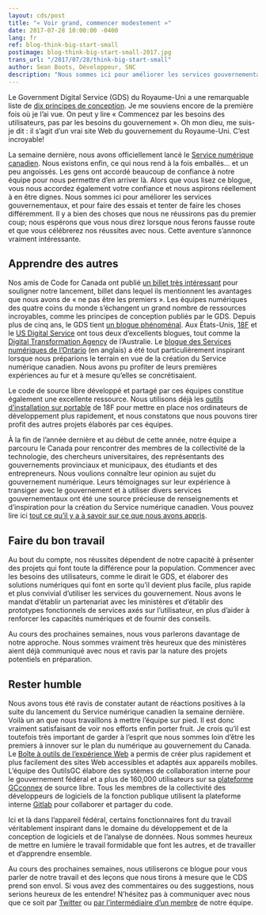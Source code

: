 ```yaml
---
layout: cds/post
title: "« Voir grand, commencer modestement »"
date: 2017-07-28 10:00:00 -0400
lang: fr
ref: blog-think-big-start-small
postimage: blog-think-big-start-small-2017.jpg
trans_url: "/2017/07/28/think-big-start-small"
author: Sean Boots, Développeur, SNC
description: "Nous sommes ici pour améliorer les services gouvernementaux, et pour faire des essais et tenter de faire les choses différemment. Il y a bien des choses que nous ne réussirons pas du premier coup; nous espérons que vous nous direz lorsque nous ferons fausse route et que vous célébrerez nos réussites avec nous."
---
```

Le Government Digital Service (GDS) du Royaume-Uni a une remarquable liste de [dix principes de conception](https://www.gov.uk/design-principles). Je me souviens encore de la première fois où je l’ai vue. On peut y lire « Commencez par les besoins des utilisateurs, pas par les besoins du gouvernement ». Oh mon dieu, me suis-je dit : il s’agit d’un vrai site Web du gouvernement du Royaume-Uni. C’est incroyable!

La semaine dernière, nous avons officiellement lancé le [Service numérique canadien](/). Nous existons enfin, ce qui nous rend à la fois emballés… et un peu angoissés. Les gens ont accordé beaucoup de confiance à notre équipe pour nous permettre d’en arriver là. Alors que vous lisez ce blogue, vous nous accordez également votre confiance et nous aspirons réellement à en être dignes. Nous sommes ici pour améliorer les services gouvernementaux, et pour faire des essais et tenter de faire les choses différemment. Il y a bien des choses que nous ne réussirons pas du premier coup; nous espérons que vous nous direz lorsque nous ferons fausse route et que vous célébrerez nos réussites avec nous. Cette aventure s’annonce vraiment intéressante.

## Apprendre des autres

Nos amis de Code for Canada ont publié [un billet très intéressant](https://medium.com/code-for-canada/six-reasons-were-excited-by-the-launch-of-the-canadian-digital-service-a1be899aee8e) pour souligner notre lancement, billet dans lequel ils mentionnent les avantages que nous avons de « ne pas être les premiers ». Les équipes numériques des quatre coins du monde s’échangent un grand nombre de ressources incroyables, comme les principes de conception publiés par le GDS. Depuis plus de cinq ans, le GDS tient [un blogue phénoménal](https://gds.blog.gov.uk/). Aux États-Unis, [18F](https://18f.gsa.gov/blog/) et le [US Digital Service](https://medium.com/@USDigitalService) ont tous deux d’excellents blogues, tout comme la [Digital Transformation Agency](https://www.dta.gov.au/blog/) de l’Australie. Le [blogue des Services numériques de l’Ontario](https://medium.com/ontariodigital) (en anglais) a été tout particulièrement inspirant lorsque nous préparions le terrain en vue de la création du Service numérique canadien. Nous avons pu profiter de leurs premières expériences au fur et à mesure qu’elles se concrétisaient.  

Le code de source libre développé et partagé par ces équipes constitue également une excellente ressource. Nous utilisons déjà les [outils d’installation sur portable](https://github.com/18F/laptop) de 18F pour mettre en place nos ordinateurs de développement plus rapidement, et nous constatons que nous pouvons tirer profit des autres projets élaborés par ces équipes.

À la fin de l’année dernière et au début de cette année, notre équipe a parcouru le Canada pour rencontrer des membres de la collectivité de la technologie, des chercheurs universitaires, des représentants des gouvernements provinciaux et municipaux, des étudiants et des entrepreneurs. Nous voulions connaître leur opinion au sujet du gouvernement numérique. Leurs témoignages sur leur expérience à transiger avec le gouvernement et à utiliser divers services gouvernementaux ont été une source précieuse de renseignements et d’inspiration pour la création du Service numérique canadien. Vous pouvez lire ici [tout ce qu’il y a à savoir sur ce que nous avons appris](/commencement-de-la-conversation/rapport-complet/).

## Faire du bon travail

Au bout du compte, nos réussites dépendent de notre capacité à présenter des projets qui font toute la différence pour la population. Commencer avec les besoins des utilisateurs, comme le dirait le GDS, et élaborer des solutions numériques qui font en sorte qu’il devient plus facile, plus rapide et plus convivial d’utiliser les services du gouvernement. Nous avons le mandat d’établir un partenariat avec les ministères et d’établir des prototypes fonctionnels de services axés sur l’utilisateur, en plus d’aider à renforcer les capacités numériques et de fournir des conseils.

Au cours des prochaines semaines, nous vous parlerons davantage de notre approche. Nous sommes vraiment très heureux que des ministères aient déjà communiqué avec nous et ravis par la nature des projets potentiels en préparation.

## Rester humble

Nous avons tous été ravis de constater autant de réactions positives à la suite du lancement du Service numérique canadien la semaine dernière. Voilà un an que nous travaillons à mettre l’équipe sur pied. Il est donc vraiment satisfaisant de voir nos efforts enfin porter fruit. Je crois qu’il est toutefois très important de garder à l’esprit que nous sommes loin d’être les premiers à innover sur le plan du numérique au gouvernement du Canada. Le [Boîte à outils de l’expérience Web](http://wet-boew.github.io/wet-boew/index-fr.html) a permis de créer plus rapidement et plus facilement des sites Web accessibles et adaptés aux appareils mobiles. L’équipe des OutilsGC élabore des systèmes de collaboration interne pour le gouvernement fédéral et a plus de 160,000 utilisateurs sur sa [plateforme GCconnex](https://github.com/gctools-outilsgc/gcconnex) de source libre. Tous les membres de la collectivité des développeurs de logiciels de la fonction publique utilisent la plateforme interne [Gitlab](https://about.gitlab.com/) pour collaborer et partager du code.

Ici et là dans l’appareil fédéral, certains fonctionnaires font du travail véritablement inspirant dans le domaine du développement et de la conception de logiciels et de l’analyse de données. Nous sommes heureux de mettre en lumière le travail formidable que font les autres, et de travailler et d’apprendre ensemble.

Au cours des prochaines semaines, nous utiliserons ce blogue pour vous parler de notre travail et des leçons que nous tirons à mesure que le CDS prend son envol. Si vous avez des commentaires ou des suggestions, nous serions heureux de les entendre! N’hésitez pas à communiquer avec nous que ce soit par [Twitter](https://twitter.com/SNC_GC) ou [par l’intermédiaire d’un membre](/notre-equipe/) de notre équipe.
